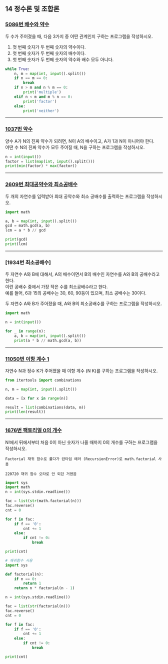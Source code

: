 ## 14 정수론 및 조합론

### [5086번 배수와 약수](https://www.acmicpc.net/problem/5086)

두 수가 주어졌을 때, 다음 3가지 중 어떤 관계인지 구하는 프로그램을 작성하시오.

1. 첫 번째 숫자가 두 번째 숫자의 약수이다.
2. 첫 번째 숫자가 두 번째 숫자의 배수이다.
3. 첫 번째 숫자가 두 번째 숫자의 약수와 배수 모두 아니다.

```python
while True:
    n, m = map(int, input().split())
    if n == m == 0:
        break
    if n > m and n % m == 0:
        print('multiple')
    elif n < m and m % n == 0:
        print('factor')
    else:
        print('neither')
```

---

### [1037번 약수](https://www.acmicpc.net/problem/1037)

양수 A가 N의 진짜 약수가 되려면, N이 A의 배수이고, A가 1과 N이 아니어야 한다.  
어떤 수 N의 진짜 약수가 모두 주어질 때, N을 구하는 프로그램을 작성하시오.

```python
n = int(input())
factor = list(map(int, input().split()))
print(min(factor) * max(factor))
```

---

### [2609번 최대공약수와 최소공배수](https://www.acmicpc.net/problem/2609)

두 개의 자연수를 입력받아 최대 공약수와 최소 공배수를 출력하는 프로그램을 작성하시오.

```python
import math

a, b = map(int, input().split())
gcd = math.gcd(a, b)
lcm = a * b // gcd

print(gcd)
print(lcm)
```

---

### [1934번 최소공배수]

두 자연수 A와 B에 대해서, A의 배수이면서 B의 배수인 자연수를 A와 B의 공배수라고 한다.  
이런 공배수 중에서 가장 작은 수를 최소공배수라고 한다.  
예를 들어, 6과 15의 공배수는 30, 60, 90등이 있으며, 최소 공배수는 30이다.

두 자연수 A와 B가 주어졌을 때, A와 B의 최소공배수를 구하는 프로그램을 작성하시오.

```python
import math

n = int(input())

for _ in range(n):
    a, b = map(int, input().split())
    print(a * b // math.gcd(a, b))
```

---

### [11050번 이항 계수 1](https://www.acmicpc.net/problem/11050)

자연수 N과 정수 K가 주어졌을 때 이항 계수 (N K)를 구하는 프로그램을 작성하시오.

```python
from itertools import combinations

n, m = map(int, input().split())

data = [x for x in range(n)]

result = list(combinations(data, m))
print(len(result))
```

---

### [1676번 팩토리얼 0의 개수](https://www.acmicpc.net/problem/1676)

N!에서 뒤에서부터 처음 0이 아닌 숫자가 나올 때까지 0의 개수를 구하는 프로그램을 작성하시오.

```text
Factorial 재귀 함수로 풀다가 런타임 에러 (RecursionError)로 math.factorial 사용

220720 재귀 함수 오타로 안 되던 거였음
```

```python
import sys
import math
n = int(sys.stdin.readline())

fac = list(str(math.factorial(n)))
fac.reverse()
cnt = 0

for f in fac:
    if f == '0':
        cnt += 1
    else:
        if cnt != 0:
            break

print(cnt)
```

```python
# 재귀함수 사용
import sys

def factorial(n):
    if n == 0:
        return 1
    return n * factorial(n - 1)

n = int(sys.stdin.readline())

fac = list(str(factorial(n)))
fac.reverse()
cnt = 0

for f in fac:
    if f == '0':
        cnt += 1
    else:
        if cnt != 0:
            break

print(cnt)
```
